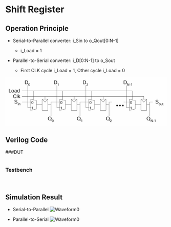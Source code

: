 # Shift Register
## Operation Principle
- Serial-to-Parallel converter: i_Sin to o_Qout[0:N-1] 
	- i_Load = 1

- Parallel-to-Serial converter: i_D[0:N-1] to o_Sout
	- First CLK cycle i_Load = 1, Other cycle i_Load = 0

![Waveform0](./32shift_register.png)


## Verilog Code
###DUT
```verilog

```


### Testbench
```verilog



```

## Simulation Result
- Serial-to-Parallel
![Waveform0](./.png)


- Parallel-to-Serial 
![Waveform0](./.png)
